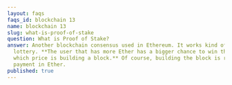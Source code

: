 ```yaml
---
layout: faqs
faqs_id: blockchain 13
name: blockchain 13
slug: what-is-proof-of-stake
question: What is Proof of Stake?
answer: Another blockchain consensus used in Ethereum. It works kind of like a
  lottery. **The user that has more Ether has a bigger chance to win the lottery
  which price is building a block.** Of course, building the block is related to
  payment in Ether.
published: true
---
```

